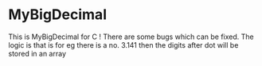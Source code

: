 # MyBigDecimal
This is MyBigDecimal for C ! There are some bugs which can be fixed. The logic is that is for eg there is a no. 3.141 then the digits after dot will be stored in an array
